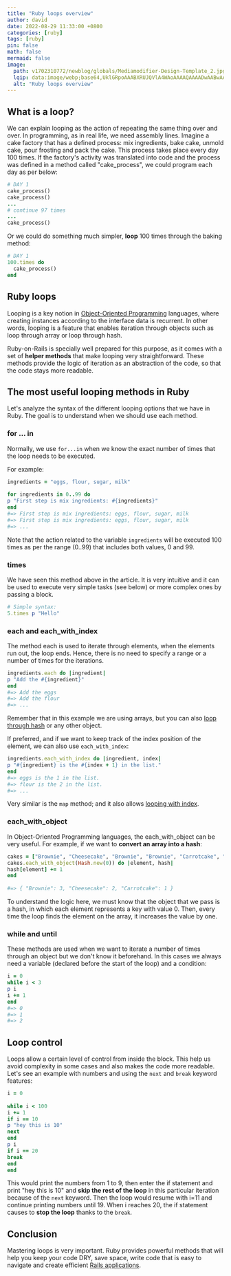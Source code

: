 ```yaml
---
title: "Ruby loops overview"
author: david
date: 2022-08-29 11:33:00 +0800
categories: [ruby]
tags: [ruby]
pin: false
math: false
mermaid: false
image:
  path: v1702310772/newblog/globals/Mediamodifier-Design-Template_2.jpg
  lqip: data:image/webp;base64,UklGRpoAAABXRUJQVlA4WAoAAAAQAAAADwAABwAAQUxQSDIAAAARL0AmbZurmr57yyIiqE8oiG0bejIYEQTgqiDA9vqnsUSI6H+oAERp2HZ65qP/VIAWAFZQOCBCAAAA8AEAnQEqEAAIAAVAfCWkAALp8sF8rgRgAP7o9FDvMCkMde9PK7euH5M1m6VWoDXf2FkP3BqV0ZYbO6NA/VFIAAAA
  alt: "Ruby loops overview"
---
```


## What is a loop?  
  
We can explain looping as the action of repeating the same thing over and over. In programming, as in real life, we need assembly lines. Imagine a cake factory that has a defined process: mix ingredients, bake cake, unmold cake, pour frosting and pack the cake. This process takes place every day 100 times. If the factory's activity was translated into code and the process was defined in a method called "cake_process", we could program each day as per below:  
  
```ruby  
# DAY 1  
cake_process()  
cake_process()  
...  
# continue 97 times  
...  
cake_process()  
```  
  
Or we could do something much simpler, **loop** 100 times through the baking method:  
  
```ruby  
# DAY 1  
100.times do  
  cake_process()  
end  
```  
  
## Ruby loops  
  
Looping is a key notion in <a href="https://en.wikipedia.org/wiki/Object-oriented_programming" target="_blank" >Object-Oriented Programming</a> languages, where creating instances according to the interface data is recurrent. In other words, looping is a feature that enables iteration through objects such as loop through array or loop through hash.  
  
Ruby-on-Rails is specially well prepared for this purpose, as it comes with a set of **helper methods** that make looping very straightforward. These methods provide the logic of iteration as an abstraction of the code, so that the code stays more readable.  
  
## The most useful looping methods in Ruby  
  
Let's analyze the syntax of the different looping options that we have in Ruby. The goal is to understand when we should use each method.  
  
### for ... in  
  
Normally, we use `for...in` when we know the exact number of times that the loop needs to be executed.  
  
For example:  
  
```ruby  
ingredients = "eggs, flour, sugar, milk"  
  
for ingredients in 0..99 do  
p "First step is mix ingredients: #{ingredients}"  
end  
#=> First step is mix ingredients: eggs, flour, sugar, milk  
#=> First step is mix ingredients: eggs, flour, sugar, milk  
#=> ...  
```  
  
Note that the action related to the variable `ingredients` will be executed 100 times as per the range (0..99) that includes both values, 0 and 99.  
  
### times  
  
We have seen this method above in the article. It is very intuitive and it can be used to execute very simple tasks (see below) or more complex ones by passing a block.  
  
```ruby  
# Simple syntax:  
5.times p "Hello"  
```  
  
### each and each_with_index  
  
The method each is used to iterate through elements, when the elements run out, the loop ends. Hence, there is no need to specify a range or a number of times for the iterations.  
  
```ruby  
ingredients.each do |ingredient|  
p "Add the #{ingredient}"  
end  
#=> Add the eggs  
#=> Add the flour  
#=> ...  
```  
  
Remember that in this example we are using arrays, but you can also [loop through hash](https://www.bootrails.com/blog/how-to-define-and-use-a-ruby-hash/#:~:text=Copy-,Iterate,-The%20most%20common) or any other object.  
  
If preferred, and if we want to keep track of the index position of the element, we can also use `each_with_index`:  
  
```ruby  
ingredients.each_with_index do |ingredient, index|  
p "#{ingredient} is the #{index + 1} in the list."  
end  
#=> eggs is the 1 in the list.  
#=> flour is the 2 in the list.  
#=> ...  
```  
  
Very similar is the `map` method; and it also allows [looping with index](https://www.bootrails.com/blog/ruby-map-with-index/).  
  
### each_with_object  
  
In Object-Oriented Programming languages, the each_with_object can be very useful. For example, if we want to **convert an array into a hash**:  
  
```ruby  
cakes = ["Brownie", "Cheesecake", "Brownie", "Brownie", "Carrotcake", "Cheesecake"]  
cakes.each_with_object(Hash.new(0)) do |element, hash|  
hash[element] += 1  
end  
  
#=> { "Brownie": 3, "Cheesecake": 2, "Carrotcake": 1 }  
```  
  
To understand the logic here, we must know that the object that we pass is a hash, in which each element represents a key with value 0. Then, every time the loop finds the element on the array, it increases the value by one.  
  
### while and until  
  
These methods are used when we want to iterate a number of times through an object but we don't know it beforehand. In this cases we always need a variable (declared before the start of the loop) and a condition:  
  
```ruby  
i = 0  
while i < 3  
p i  
i += 1  
end  
#=> 0  
#=> 1  
#=> 2  
```  
  
## Loop control  
  
Loops allow a certain level of control from inside the block. This help us avoid complexity in some cases and also makes the code more readable. Let's see an example with numbers and using the `next` and `break` keyword features:  
  
```ruby  
i = 0  
  
while i < 100  
i += 1  
if i == 10  
p "hey this is 10"  
next  
end  
p i  
if i == 20  
break  
end  
end  
```  
  
This would print the numbers from 1 to 9, then enter the if statement and print "hey this is 10" and **skip the rest of the loop** in this particular iteration because of the `next` keyword. Then the loop would resume with i=11 and continue printing numbers until 19. When i reaches 20, the if statement causes to **stop the loop** thanks to the `break`.  
  
## Conclusion  
  
Mastering loops is very important. Ruby provides powerful methods that will help you keep your code DRY, save space, write code that is easy to navigate and create efficient [Rails applications](https://bootrails.com/blog/how-to-create-tons-rails-applications/).